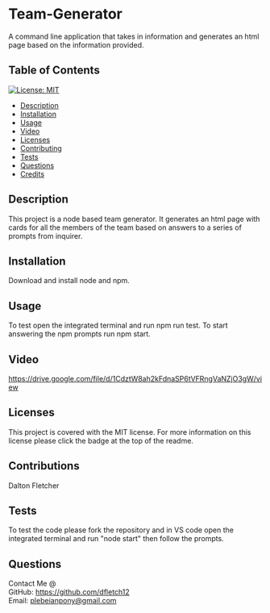 # Team-Generator
A command line application that takes in information and generates an html page based on the information provided.


 ## Table of Contents
   [![License: MIT](https://img.shields.io/badge/License-MIT-yellow.svg)](https://opensource.org/licenses/MIT)
   * [Description](#description)
   * [Installation](#installation)
   * [Usage](#usage)
   * [Video](#video)
   * [Licenses](#licenses)
   * [Contributing](#contributing)
   * [Tests](#tests)
   * [Questions](#questions)
   * [Credits](#credits)
   ## Description
   This project is a node based team generator. It generates an html page with cards for all the members of the team based on answers to a series of prompts from inquirer.
   ## Installation
   Download and install node and npm.
   ## Usage
   To test open the integrated terminal and run npm run test. To start answering the npm prompts run npm start.
   ## Video
   https://drive.google.com/file/d/1CdztW8ah2kFdnaSP6tVFRngVaNZjO3gW/view
   ## Licenses
   This project is covered with the MIT license. For more information on this license please click the badge at the top of the readme.
   ## Contributions
   Dalton Fletcher
   ## Tests
   To test the code please fork the repository and in VS code open the integrated terminal and run "node start" then follow the prompts.
   ## Questions
   Contact Me @  
   GitHub: https://github.com/dfletch12  
   Email: plebeianpony@gmail.com
 